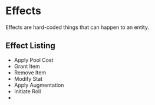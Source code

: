 # Effects

Effects are hard-coded things that can happen to an entity. 

## Effect Listing

- Apply Pool Cost 
- Grant Item
- Remove Item
- Modify Stat
- Apply Augmentation
- Initiate Roll
- 